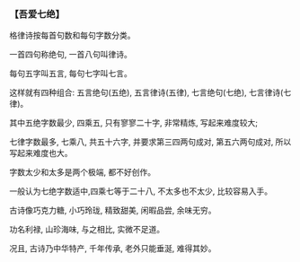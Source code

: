 ### 【吾爱七绝】

格律诗按每首句数和每句字数分类。

一首四句称绝句, 一首八句叫律诗。

每句五字叫五言, 每句七字叫七言。

这样就有四种组合: 五言绝句(五绝), 五言律诗(五律), 七言绝句(七绝), 七言律诗(七律)。

其中五绝字数最少, 四乘五, 只有寥寥二十字, 非常精炼, 写起来难度较大; 

七律字数最多, 七乘八, 共五十六字, 并要求第三四两句成对, 第五六两句成对, 所以写起来难度也大。

字数太少和太多是两个极端, 都不好创作。

一般认为七绝字数适中,四乘七等于二十八, 不太多也不太少, 比较容易入手。

古诗像巧克力糖, 小巧玲珑, 精致甜美, 闲暇品尝, 余味无穷。

功名利禄, 山珍海味, 与之相比, 实微不足道。

况且, 古诗乃中华特产, 千年传承, 老外只能垂涎, 难得其妙。
